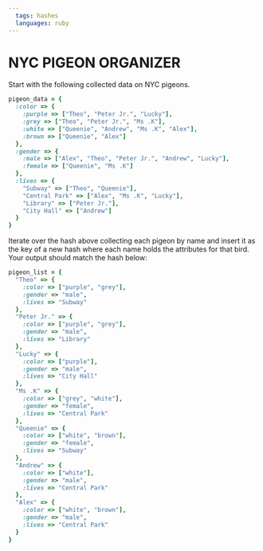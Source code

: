 ```yaml
---
  tags: hashes
  languages: ruby
---
```


# NYC PIGEON ORGANIZER

Start with the following collected data on NYC pigeons.

```ruby
pigeon_data = {
  :color => {
    :purple => ["Theo", "Peter Jr.", "Lucky"],
    :grey => ["Theo", "Peter Jr.", "Ms .K"],
    :white => ["Queenie", "Andrew", "Ms .K", "Alex"],
    :brown => ["Queenie", "Alex"]
  },
  :gender => {
    :male => ["Alex", "Theo", "Peter Jr.", "Andrew", "Lucky"],
    :female => ["Queenie", "Ms .K"]
  },
  :lives => {
    "Subway" => ["Theo", "Queenie"],
    "Central Park" => ["Alex", "Ms .K", "Lucky"],
    "Library" => ["Peter Jr."],
    "City Hall" => ["Andrew"]
  }
}
```

Iterate over the hash above collecting each pigeon by name and insert it
as the key of a new hash where each name holds the attributes for that bird. 
Your output should match the hash below:

```ruby
pigeon_list = {
  "Theo" => {
    :color => ["purple", "grey"],
    :gender => "male",
    :lives => "Subway"
  },
  "Peter Jr." => {
    :color => ["purple", "grey"],
    :gender => "male",
    :lives => "Library"
  },
  "Lucky" => {
    :color => ["purple"],
    :gender => "male",
    :lives => "City Hall"
  },
  "Ms .K" => {
    :color => ["grey", "white"],
    :gender => "female",
    :lives => "Central Park"
  },
  "Queenie" => {
    :color => ["white", "brown"],
    :gender => "female",
    :lives => "Subway"
  },
  "Andrew" => {
    :color => ["white"],
    :gender => "male",
    :lives => "Central Park"
  },
  "Alex" => {
    :color => ["white", "brown"],
    :gender => "male",
    :lives => "Central Park"
  }
}
```
